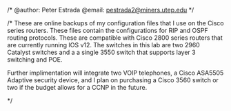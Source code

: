 /*
@author: Peter Estrada
@email: pestrada2@miners.utep.edu
*/

/*
	These are online backups of my configuration files that I use on the Cisco series routers. These files contain the configurations for RIP and OSPF routing protocols. These are compatible with Cisco 2800 series routers that are currently running IOS v12. The switches in this lab are two 2960 Catalyst switches and a a single 3550 switch that supports layer 3 switching and POE. 

Further implimentation will integrate two VOIP telephones, a Cisco ASA5505 Adaptive security device, and I plan on purchasing a Cisco 3560 switch or two if the budget allows for a CCNP in the future. 

*/
 